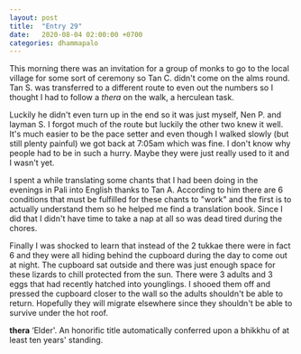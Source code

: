 ```yaml
---
layout: post
title:  "Entry 29"
date:   2020-08-04 02:00:00 +0700
categories: dhammapalo
---
```

This morning there was an invitation for a group of monks to go to the local village for some sort of ceremony so Tan C. didn't come on the alms round. Tan S. was transferred to a different route to even out the numbers so I thought I had to follow a _thera_ on the walk, a herculean task.

Luckily he didn't even turn up in the end so it was just myself, Nen P. and layman S. I forgot much of the route but luckily the other two knew it well. It's much easier to be the pace setter and even though I walked slowly (but still plenty painful) we got back at 7:05am which was fine. I don't know why people had to be in such a hurry. Maybe they were just really used to it and I wasn't yet.

I spent a while translating some chants that I had been doing in the evenings in Pali into English thanks to Tan A. According to him there are 6 conditions that must be fulfilled for these chants to "work" and the first is to actually understand them so he helped me find a translation book. Since I did that I didn't have time to take a nap at all so was dead tired during the chores.

Finally I was shocked to learn that instead of the 2 tukkae there were in fact 6 and they were all hiding behind the cupboard during the day to come out at night. The cupboard sat outside and there was just enough space for these lizards to chill protected from the sun. There were 3 adults and 3 eggs that had recently hatched into younglings. I shooed them off and pressed the cupboard closer to the wall so the adults shouldn't be able to return. Hopefully they will migrate elsewhere since they shouldn't be able to survive under the hot roof.

**thera** ‘Elder'. An honorific title automatically conferred upon a bhikkhu of at least ten years' standing.